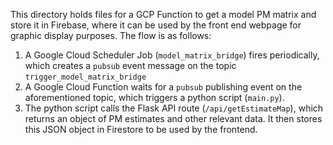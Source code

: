This directory holds files for a GCP Function to get a model PM matrix and store it in Firebase, where it can be used by the front end webpage for graphic display purposes. The flow is as follows:

1. A Google Cloud Scheduler Job (`model_matrix_bridge`) fires periodically, which creates a `pubsub` event message on the topic `trigger_model_matrix_bridge`
2. A Google Cloud Function waits for a `pubsub` publishing event on the aforementioned topic, which triggers a python script (`main.py`).
3. The python script calls the Flask API route (`/api/getEstimateMap`), which returns an object of PM estimates and other relevant data. It then stores this JSON object in Firestore to be used by the frontend. 